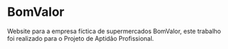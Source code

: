# BomValor
Website para a empresa fíctica de supermercados BomValor, este trabalho foi realizado para o Projeto de Aptidão Profissional.
